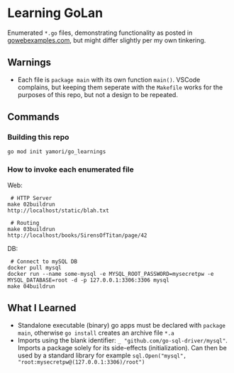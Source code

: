 # Learning GoLan

Enumerated `*.go` files, demonstrating functionality as posted in [gowebexamples.com](https://gowebexamples.com), but might differ slightly per my own tinkering.

## Warnings

- Each file is `package main` with its own function `main()`.  VSCode complains, but keeping them seperate with the `Makefile` works for the purposes of this repo, but not a design to be repeated.

## Commands

### Building this repo

`go mod init yamori/go_learnings`

### How to invoke each enumerated file

Web:

```
 # HTTP Server
make 02buildrun
http://localhost/static/blah.txt

 # Routing
make 03buildrun
http://localhost/books/SirensOfTitan/page/42
```

DB:

```
 # Connect to mySQL DB
docker pull mysql
docker run --name some-mysql -e MYSQL_ROOT_PASSWORD=mysecretpw -e MYSQL_DATABASE=root -d -p 127.0.0.1:3306:3306 mysql
make 04buildrun
```

## What I Learned

- Standalone executable (binary) go apps must be declared with `package main`, otherwise `go install` creates an archive file `*.a`
- Imports using the blank identifier: `_ "github.com/go-sql-driver/mysql"`.  Imports a package solely for its side-effects (initialization).  Can then be used by a standard library for example `sql.Open("mysql", "root:mysecretpw@(127.0.0.1:3306)/root")`